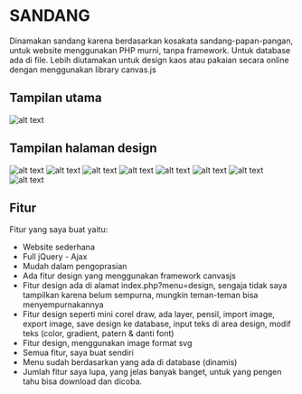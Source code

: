 # SANDANG

Dinamakan sandang karena berdasarkan kosakata sandang-papan-pangan,
untuk website menggunakan PHP murni, tanpa framework. Untuk database ada di file.
Lebih diutamakan untuk design kaos atau pakaian secara online dengan menggunakan library canvas.js


## Tampilan utama
![alt text](https://preview.ibb.co/hZ4xD8/Screen_Shot_2018_05_23_at_22_58_35.png)

## Tampilan halaman design
![alt text](https://preview.ibb.co/fnG8mT/Screen_Shot_2018_05_23_at_23_10_06.png)
![alt text](https://preview.ibb.co/kqjHfo/Screen_Shot_2018_05_23_at_23_10_58.png)
![alt text](https://preview.ibb.co/d9aq0o/Screen_Shot_2018_05_23_at_23_12_04.png)
![alt text](https://preview.ibb.co/nwfq0o/Screen_Shot_2018_05_23_at_23_12_24.png)
![alt text](https://preview.ibb.co/gXNg6T/Screen_Shot_2018_05_23_at_23_12_37.png)
![alt text](https://preview.ibb.co/n5vOLo/Screen_Shot_2018_05_23_at_23_12_57.png)
![alt text](https://preview.ibb.co/gSycfo/Screen_Shot_2018_05_23_at_23_13_18.png)
![alt text](https://preview.ibb.co/hrtomT/Screen_Shot_2018_05_23_at_23_13_39.png)


## Fitur

Fitur yang saya buat yaitu:

* Website sederhana
* Full jQuery - Ajax
* Mudah dalam pengoprasian
* Ada fitur design yang menggunakan framework canvasjs
* Fitur design ada di alamat index.php?menu=design, sengaja tidak saya tampilkan karena belum sempurna, mungkin teman-teman bisa menyempurnakannya
* Fitur design seperti mini corel draw, ada layer, pensil, import image, export image, save design ke database, input teks di area design, modif teks (color, gradient, patern & danti font)
* Fitur design, menggunakan image format svg
* Semua fitur, saya buat sendiri
* Menu sudah berdasarkan yang ada di database (dinamis)
* Jumlah fitur saya lupa, yang jelas banyak banget, untuk yang pengen tahu bisa download dan dicoba.
